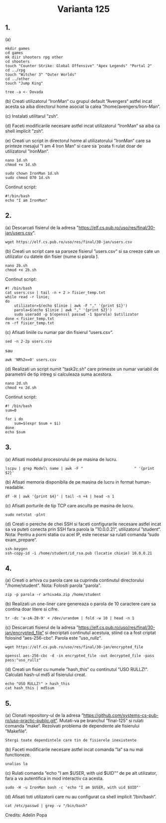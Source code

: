 <h1 align="center"> Varianta 125</h1>

## 1.

(a)

    mkdir games
    cd games
    mk diir shooters rpg other
    cd shooters
    touch "Counter Strike: Global Offensive" "Apex Legends" "Portal 2"
    cd ../rpg
    touch "Witcher 3" "Outer Worlds"
    cd ../other
    touch "Jump King"

    tree -a <- Dovada

(b) Creati utilizatorul ”IronMan“ cu grupul default ”Avengers“ astfel incat acesta sa aiba directorul home asociat la calea ”/home/avengers/Iron-Man“.

(c) Instalati utilitarul ”zsh“.

(d) Faceti modificarile necesare astfel incat utilizatorul ”IronMan“ sa aiba ca shell implicit ”zsh“.

(e) Creati un script in directorul home al utilizatorului ”IronMan“ care sa printeze mesajul ”I am 4 Iron Man“ si care sa ̆ poata fi rulat doar de utilizatorul ”IronMan“.

    nano 1d.sh
    chmod +x 1d.sh

    sudo chown IronMan 1d.sh
    sudo chmod 070 1d.sh

Continut script:

    #!/bin/bash
    echo "I am IronMan"

## 2.

(a) Descarcati fisierul de la adresa "https://elf.cs.pub.ro/uso/res/final/30-jan/users.csv".

    wget https://elf.cs.pub.ro/uso/res/final/30-jan/users.csv

(b) Creati un script care sa parseze fisierul ”users.csv“ si sa creeze cate un utilizator cu datele din fisier (nume si parola ̆).

    nano 2b.sh
    chmod +x 2b.sh

Continut script:

    #! /bin/bash
    cat users.csv | tail -n + 2 > fisier_temp.txt
    while read -r linie;
    do
        utilizator=$(echo $linie | awk -F "," '{print $1}')
        parola=$(echo $linie | awk "," '{print $2}')
        sudo useradd -p $(openssl passwd -1 $parola) $utilizator
    done < fisier_temp.txt
    rm -rf fisier_temp.txt

(c) Afisati liniile cu numar par din fisierul ”users.csv“.

    sed -n 2-2p users.csv

sau

    awk 'NR%2==0' users.csv

(d) Realizati un script numit ”task2c.sh“ care primeste un numar variabil de parametrii de tip intreg si calculeaza suma acestora.

    nano 2d.sh
    chmod +x 2d.sh

Continut script:

    #! /bin/bash
    sum=0

    for i do
        sum=$(expr $sum + $i)
    done
    echo $sum

## 3.

(a) Afisati modelul procesorului de pe masina de lucru.

    lscpu | grep Model\ name | awk -F "                       " '{print $2}'

(b) Afisati memoria disponibila de pe masina de lucru in format human-readable.

    df -H | awk '{print $4}' | tail -n +4 | head -n 1

(c) Afisati porturile de tip TCP care asculta pe masina de lucru.

    sudo netstat -plnt

(d) Creati o pereche de chei SSH si faceti configurarile necesare astfel incat sa va puteti conecta prin SSH fara parola la ”10.0.0.21“, utilizatorul ”student“.
Nota: Pentru a porni statia cu acel IP, este necesar sa rulati comanda ”sudo exam_prepare“.

    ssh-keygen
    ssh-copy-id -i /home/student/id_rsa.pub (locatie chieie) 10.0.0.21

## 4.

(a) Creati o arhiva cu parola care sa cuprinda continutul directorului "/home/student".
Nota: Folositi parola "parola".

    zip -p parola -r arhiva4a.zip /home/student

(b) Realizati un one-liner care genereaza o parola de 10 caractere care sa contina doar litere si cifre.

    tr -dc 'a-zA-Z0-9' < /dev/urandom | fold -w 10 | head -n 1

(c) Descarcati fisierul de la adresa ”https://elf.cs.pub.ro/uso/res/final/30-jan/encrypted_file“ si decriptati continutul acestuia, stiind ca a fost criptat folosind ”aes-256-cbc“. Parola este ”uso_rullz“.

    wget https://elf.cs.pub.ro/uso/res/final/30-jan/encrypted_file

    openssl aes-256-cbc -d -in encrypted_file -out decrypted_file -pass pass:"uso_rullz"

(d) Creati un fisier cu numele ”hash_this“ cu continutul ”USO RULLZ!“. Calculati hash-ul md5 al fisierului creat.

    echo "USO RULLZ!" > hash_this
    cat hash_this | md5sum

## 5.

(a)
Clonati repository-ul de la adresa ”https://github.com/systems-cs-pub-ro/uso-practic-public.git“. Mutati-va pe branchul ”final-125“ si rulati comanda ”make“. Rezolvati problema de dependente ale fisierului ”Makefile“.

    Stergi toate dependintele care tin de fisierele inexistente

(b) Faceti modificarile necesare astfel incat comanda ”la“ sa nu mai functioneze.

    unalias la

(c) Rulati comanda ”echo "I am $USER, with uid $UID"“ de pe alt utilizator, fara a va autentifica in mod interactiv ca acesta.

    sudo -H -u IronMan bash -c 'echo "I am $USER, with uid $UID"'

(d) Afisati toti utilizatorii care nu au configurat ca shell implicit ”/bin/bash“.

    cat /etc/passwd | grep -v "/bin/bash"

Credits: Adelin Popa
